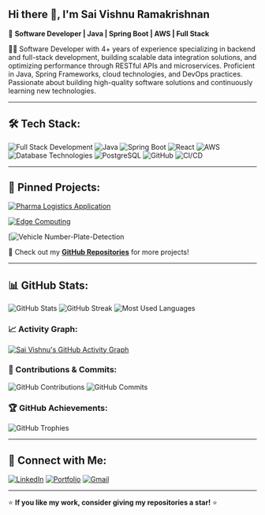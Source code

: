## Hi there 👋, I'm Sai Vishnu Ramakrishnan

🚀 **Software Developer | Java | Spring Boot | AWS | Full Stack**  

👨‍💻 Software Developer with 4+ years of experience specializing in backend and full-stack development, building scalable data integration solutions, and optimizing performance through RESTful APIs and microservices. Proficient in Java, Spring Frameworks, cloud technologies, and DevOps practices. Passionate about building high-quality software solutions and continuously learning new technologies.

---
## 🛠️ Tech Stack:

![Full Stack Development](https://img.shields.io/badge/Full_Stack_Development-000000?style=for-the-badge&logo=googlechrome&logoColor=white)
![Java](https://img.shields.io/badge/Java-ED8B00?style=for-the-badge&logo=openjdk&logoColor=white)
![Spring Boot](https://img.shields.io/badge/Spring_Boot-6DB33F?style=for-the-badge&logo=spring&logoColor=white)
![React](https://img.shields.io/badge/React-20232A?style=for-the-badge&logo=react&logoColor=61DAFB)
![AWS](https://img.shields.io/badge/AWS-FF9900?style=for-the-badge&logo=amazonaws&logoColor=white)
![Database Technologies](https://img.shields.io/badge/Database_Technologies-4479A1?style=for-the-badge&logo=databricks&logoColor=white)
![PostgreSQL](https://img.shields.io/badge/PostgreSQL-316192?style=for-the-badge&logo=postgresql&logoColor=white)
![GitHub](https://img.shields.io/badge/GitHub-181717?style=for-the-badge&logo=github&logoColor=white)
![CI/CD](https://img.shields.io/badge/CI%2FCD-2F74C0?style=for-the-badge&logo=github-actions&logoColor=white)

---

## 📌 Pinned Projects:

[![Pharma Logistics Application](https://github-readme-stats.vercel.app/api/pin/?username=saivishnuramakrishnan&repo=PharmaLogisticsApplication&theme=radical)](https://github.com/SaiVishnuRamakrishnan/PharmaLogisticsApplication)

[![Edge Computing](https://github-readme-stats.vercel.app/api/pin/?username=saivishnuramakrishnan&repo=Edge_Computing&theme=radical)](https://github.com/SaiVishnuRamakrishnan/Edge_Computing)

[![Vehicle Number-Plate-Detection](https://github.com/SaiVishnuRamakrishnan/Vehicle-Number-Plate-Detection)


🔗 Check out my **[GitHub Repositories](https://github.com/SaiVishnuRamakrishnan?tab=repositories)** for more projects!

---

## 📊 GitHub Stats:

![GitHub Stats](https://github-readme-stats.vercel.app/api?username=saivishnuramakrishnan&show_icons=true&theme=radical)
![GitHub Streak](https://streak-stats.demolab.com?user=saivishnuramakrishnan&theme=radical)
![Most Used Languages](https://github-readme-stats.vercel.app/api/top-langs/?username=saivishnuramakrishnan&layout=compact&theme=radical)

### 📈 Activity Graph:
[![Sai Vishnu's GitHub Activity Graph](https://github-readme-activity-graph.vercel.app/graph?username=saivishnuramakrishnan&theme=radical)](https://github.com/ashutosh00710/github-readme-activity-graph)

### 🚀 Contributions & Commits:
![GitHub Contributions](https://github-contributor-stats.vercel.app/api?username=saivishnuramakrishnan&theme=radical)
![GitHub Commits](https://github-readme-streak-stats.herokuapp.com?user=saivishnuramakrishnan&theme=radical)

### 🏆 GitHub Achievements:
![GitHub Trophies](https://github-profile-trophy.vercel.app/?username=saivishnuramakrishnan&theme=radical)

---

## 🔗 Connect with Me:

[![LinkedIn](https://img.shields.io/badge/LinkedIn-0A66C2?style=for-the-badge&logo=linkedin&logoColor=white)](https://www.linkedin.com/in/saivishnur/)
[![Portfolio](https://img.shields.io/badge/Portfolio-000?style=for-the-badge&logo=google-chrome&logoColor=white)](https://saivishnuramakrishnan.github.io/)
[![Gmail](https://img.shields.io/badge/Gmail-D14836?style=for-the-badge&logo=gmail&logoColor=white)](mailto:saivishnuramakrishnan@gmail.com)

---

⭐ **If you like my work, consider giving my repositories a star!** ⭐
